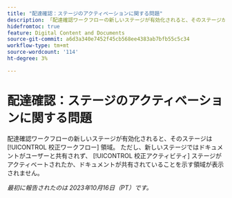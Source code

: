 ```yaml
---
title: "配達確認：ステージのアクティベーションに関する問題"
description: 「配達確認ワークフローの新しいステージが有効化されると、そのステージが「校正ワークフロー」領域にアクティブに表示されます。 ただし、新しいステージではドキュメントがユーザーと共有されず、「校正アクティビティ」領域には、ステージが有効になっているか、ドキュメントが共有されていることは表示されません。」
hidefromtoc: true
feature: Digital Content and Documents
source-git-commit: a6d3a340e7452f45cb568ee4383ab7bfb55c5c34
workflow-type: tm+mt
source-wordcount: '114'
ht-degree: 3%

---
```



# 配達確認：ステージのアクティベーションに関する問題

配達確認ワークフローの新しいステージが有効化されると、そのステージは [!UICONTROL 校正ワークフロー] 領域。 ただし、新しいステージではドキュメントがユーザーと共有されず、 [!UICONTROL 校正アクティビティ] ステージがアクティベートされたか、ドキュメントが共有されていることを示す領域が表示されません。

_最初に報告されたのは 2023年10月16日（PT）です。_
